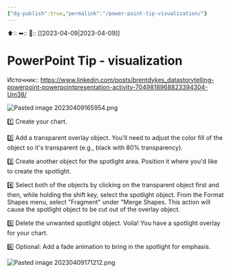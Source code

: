 ```yaml
---
{"dg-publish":true,"permalink":"/power-point-tip-visualization/"}
---
```



⬆::
⬅::
📅:: [[2023-04-09\|2023-04-09]] 

# PowerPoint Tip - visualization

Источник:: https://www.linkedin.com/posts/brentdykes_datastorytelling-powerpoint-powerpointpresentation-activity-7049818968823394304-Um38/

![Pasted image 20230409165954.png](/img/user/Pasted%20image%2020230409165954.png)

1️⃣ Create your chart.  
  
2️⃣ Add a transparent overlay object. You'll need to adjust the color fill of the object so it's transparent (e.g., black with 80% transparency).  
  
3️⃣ Create another object for the spotlight area. Position it where you'd like to create the spotlight.  
  
4️⃣ Select both of the objects by clicking on the transparent object first and then, while holding the shift key, select the spotlight object. From the Format Shapes menu, select "Fragment" under "Merge Shapes. This action will cause the spotlight object to be cut out of the overlay object.  
  
5️⃣ Delete the unwanted spotlight object. Voila! You have a spotlight overlay for your chart.  
  
6️⃣ Optional: Add a fade animation to bring in the spotlight for emphasis.



![Pasted image 20230409171212.png](/img/user/Pasted%20image%2020230409171212.png)


